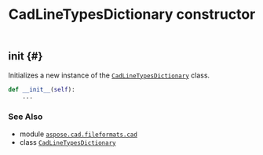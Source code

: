 ﻿---
title: CadLineTypesDictionary constructor
second_title: Aspose.CAD for Python via .NET API References
description: 
type: docs
weight: 10
url: /python-net/aspose.cad.fileformats.cad/cadlinetypesdictionary/__init__/
is_root: false
---

## __init__ {#}

Initializes a new instance of the [`CadLineTypesDictionary`](/cad/python-net/aspose.cad.fileformats.cad/cadlinetypesdictionary) class.



```python
def __init__(self):
    ...
```





### See Also
* module [`aspose.cad.fileformats.cad`](../../)
* class [`CadLineTypesDictionary`](/cad/python-net/aspose.cad.fileformats.cad/cadlinetypesdictionary)
